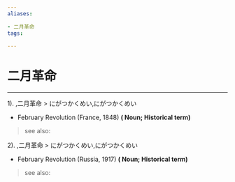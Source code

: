 ```yaml
---
aliases:
    
- 二月革命
tags:
    
---
```


# 二月革命
---
1).
,二月革命 > にがつかくめい,にがつかくめい

- February Revolution (France, 1848)
**( Noun; Historical term)**
> see also: 
            
2).
,二月革命 > にがつかくめい,にがつかくめい

- February Revolution (Russia, 1917)
**( Noun; Historical term)**
> see also: 
            